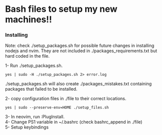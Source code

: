 # Bash files to setup my new machines!!


### Installing

Note: check ./setup_packages.sh for possible future changes in installing nodejs and nvim. They are not included in ./packages_requirements.txt but hard coded in the file.

1- Run ./setup_packages.sh. <br />

```
yes | sudo -H ./setup_packages.sh 2> error.log
```
./setup_packages.sh will also create ./packages_mistakes.txt containing packages that failed to be installed.<br />

2- copy configuration files in ./file to their correct locations.<br />

```
yes | sudo --preserve-env=HOME ./setup_files.sh
```

3- In neovim, run :PlugInstall. <br />
4- Change PS1 variable in ~/.bashrc (check bashrc_append in ./file) <br />
5- Setup keybindings
